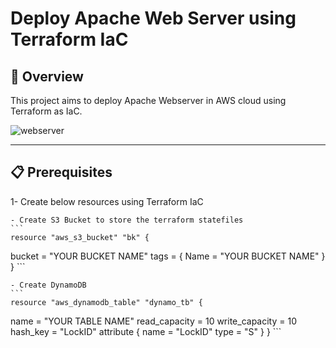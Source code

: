 # Deploy Apache Web Server using Terraform IaC

## 📝 Overview
This project aims to deploy Apache Webserver in AWS cloud using Terraform as IaC.


![webserver](https://github.com/alaa-alshitany/Deploy-Apache-Webserver-in-AWS-using-Terraform/assets/71197108/711eb419-8a9e-44b4-bf7b-2fdbcd2bfcab)

---

## 📋 Prerequisites
1- Create below resources using  Terraform IaC
    
    - Create S3 Bucket to store the terraform statefiles
    ```
    resource "aws_s3_bucket" "bk" {
  bucket = "YOUR BUCKET NAME"
  tags = {
    Name        = "YOUR BUCKET NAME"
  }
}
    ```

    - Create DynamoDB
    ```
    resource "aws_dynamodb_table" "dynamo_tb" {
  name           = "YOUR TABLE NAME"
  read_capacity  = 10
  write_capacity = 10
  hash_key = "LockID"
  attribute {
    name = "LockID"
    type = "S"
  }
}
    ```